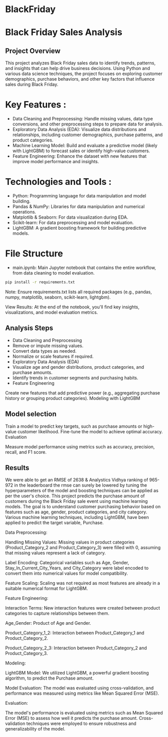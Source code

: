 # BlackFriday
# Black Friday Sales Analysis

## Project Overview
This project analyzes Black Friday sales data to identify trends,
patterns, and insights that can help drive business decisions. Using
Python and various data science techniques, the project focuses
on exploring customer demographics, purchase behaviors, and other key
factors that influence sales during Black Friday.

# Key Features :
- Data Cleaning and Preprocessing: Handle missing values, data type conversions, and other preprocessing steps to prepare data for analysis.
- Exploratory Data Analysis (EDA): Visualize data distributions and relationships, including customer demographics, purchase patterns, and product categories.
- Machine Learning Model: Build and evaluate a predictive model (likely with LightGBM) to forecast sales or identify high-value customers.
- Feature Engineering: Enhance the dataset with new features that improve model performance and insights.


# Technologies and Tools :

- Python: Programming language for data manipulation and model building.
- Pandas & NumPy: Libraries for data manipulation and numerical operations.
- Matplotlib & Seaborn: For data visualization during EDA.
- Scikit-learn: For data preprocessing and model evaluation.
- LightGBM: A gradient boosting framework for building predictive models.

# File Structure
- main.ipynb: Main Jupyter notebook that contains the entire workflow, from data cleaning to model evaluation.

```bash
pip install -r requirements.txt
```
Note: Ensure requirements.txt lists all required packages (e.g., pandas, numpy, matplotlib, seaborn, scikit-learn, lightgbm).


View Results: At the end of the notebook, you'll find key insights, visualizations, and model evaluation metrics.

## Analysis Steps
- Data Cleaning and Preprocessing
- Remove or impute missing values.
- Convert data types as needed.
- Normalize or scale features if required.
- Exploratory Data Analysis (EDA)
- Visualize age and gender distributions, product categories, and purchase amounts.
- Identify trends in customer segments and purchasing habits.
- Feature Engineering

Create new features that add predictive power (e.g., aggregating purchase history or grouping product categories).
Modeling with LightGBM

## Model selection
Train a model to predict key targets, such as purchase amounts or high-value customer likelihood.
Fine-tune the model to achieve optimal accuracy.
Evaluation

Measure model performance using metrics such as accuracy, precision, recall, and F1 score.

## Results
We were able to get an RMSE of 2638 & Analystics Vidhya ranking of 965-972 in the leaderboard
the rmse can surely be lowered by tuning the hyperparameters of the model and boosting techniques can 
be applied as per the user's choice. 
This project predicts the purchase amount of customers during the Black Friday sale event using machine learning models. The goal is to understand customer purchasing behavior based on features such as age, gender, product categories, and city category. Various machine learning techniques, including LightGBM, have been applied to predict the target variable, Purchase.

Data Preprocessing: 

Handling Missing Values: Missing values in product categories (Product_Category_2 and Product_Category_3) were filled with 0, assuming that missing values represent a lack of category.

Label Encoding: Categorical variables such as Age, Gender, Stay_In_Current_City_Years, and City_Category were label encoded to convert them into numerical values for model compatibility.

Feature Scaling: Scaling was not required as most features are already in a suitable numerical format for LightGBM.




Feature Engineering:

Interaction Terms: New interaction features were created between product categories to capture relationships between them.

Age_Gender: Product of Age and Gender.

Product_Category_1_2: Interaction between Product_Category_1 and Product_Category_2.

Product_Category_2_3: Interaction between Product_Category_2 and Product_Category_3.




Modeling:

LightGBM Model: We utilized LightGBM, a powerful gradient boosting algorithm, to predict the Purchase amount.

Model Evaluation: The model was evaluated using cross-validation, and performance was measured using metrics like Mean Squared Error (MSE).


Evaluation:

The model's performance is evaluated using metrics such as Mean Squared Error (MSE) to assess how well it predicts the purchase amount. Cross-validation techniques were employed to ensure robustness and generalizability of the model.
